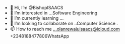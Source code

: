 - 👋 Hi, I’m @BishopISAACS
- 👀 I’m interested in ...Software Engineering 
- 🌱 I’m currently learning ...
- 💞️ I’m looking to collaborate on ..Computer Science .
- 📫 How to reach me ...olanrewajuisaacs@icloud.com +2348188477806WhatsApp

<!---
BishopISAACS/BishopISAACS is a ✨ special ✨ repository because its `README.md` (this file) appears on your GitHub profile.
You can click the Preview link to take a look at your changes.
--->
